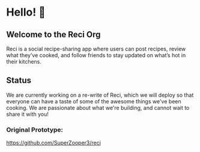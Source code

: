# Hello! 👋

## Welcome to the Reci Org

Reci is a social recipe-sharing app where users can post recipes, review what they’ve cooked, and follow friends to stay updated on what’s hot in their kitchens.

## Status

We are currently working on a re-write of Reci, which we will deploy so that everyone can have a taste of some of the awesome things we've been cooking. We are passionate about what we're building, and cannot wait to share it with you!

### Original Prototype:

https://github.com/SuperZooper3/reci

<!--

**Here are some ideas to get you started:**

🙋‍♀️ A short introduction - what is your organization all about?
🌈 Contribution guidelines - how can the community get involved?
👩‍💻 Useful resources - where can the community find your docs? Is there anything else the community should know?
🍿 Fun facts - what does your team eat for breakfast?
🧙 Remember, you can do mighty things with the power of [Markdown](https://docs.github.com/github/writing-on-github/getting-started-with-writing-and-formatting-on-github/basic-writing-and-formatting-syntax)
-->
